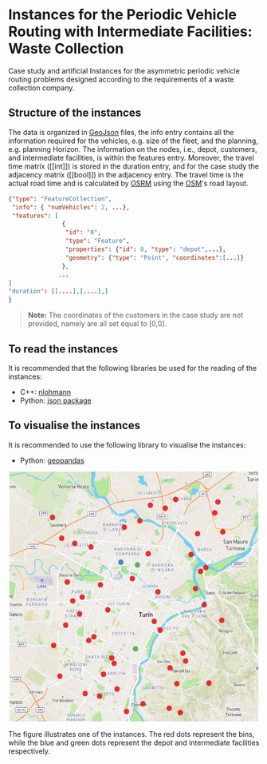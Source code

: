 # Instances for the Periodic Vehicle Routing with Intermediate Facilities: Waste Collection
Case study and artificial Instances for the asymmetric periodic vehicle routing problems designed according to the requirements of  a waste collection company.

## Structure of the instances
The data is organized in [GeoJson](https://it.wikipedia.org/wiki/GeoJSON) files, the info entry contains all the information required for the 
vehicles, e.g. size of the fleet, and the planning, e.g.  planning Horizon. The information on the nodes, i.e., depot, customers, and intermediate facilities, is within the features entry. 
Moreover, the travel time matrix ([[int]]) is stored in the duration entry,  and for the case study the adjacency matrix ([[bool]])  in the adjacency entry.
The travel time is the actual road time and is calculated by [OSRM](https://project-osrm.org/) using the [OSM](https://www.openstreetmap.org/)'s road layout. 

```json
{"type": "FeatureCollection",
 "info": { "numVehicles": 2, ...},
 "features": [
               {
                "id": "0",
                "type": "Feature",
                "properties": {"id": 0, "type": "depot",...},
                "geometry": {"type": "Point", "coordinates":[...]}
               },
              ...
]
"duration": [[....],[....],]
}
```
> **Note:**
> The coordinates of the customers in the case study are not provided, namely are all set equal to [0,0].

## To read the instances
It is recommended that the following libraries be used for the reading of the instances:
- C++: [nlohmann](https://github.com/nlohmann/json)
- Python: [json package](https://docs.python.org/3/library/json.html)

## To visualise the instances
It is recommended to use the following library to visualise the instances:
- Python: [geopandas](https://geopandas.org/en/stable/)
<p align="center"  >
  <img width="500" height="500" src="instanceExample.png"/>
  <figcaption>The figure illustrates one of the instances. The red dots represent the bins, while the blue and green dots represent the depot and intermediate facilities respectively.</figcaption>
</p>


